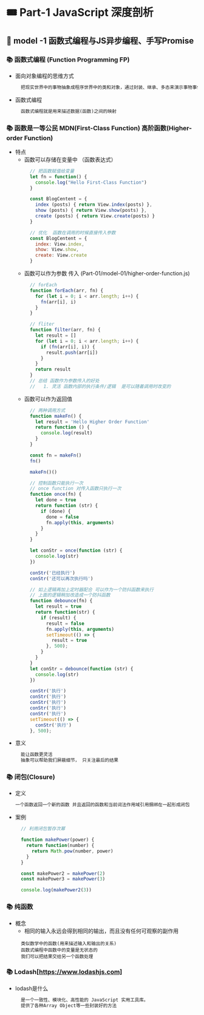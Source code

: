 # &#x1F39F; Part-1 JavaScript 深度剖析

## &#x1F6A9; model -1 函数式编程与JS异步编程、手写Promise

### &#x1F4DA; 函数式编程 (Function Programming FP)

- 面向对象编程的思维方式
  ```txt
    把现实世界中的事物抽象成程序世界中的类和对象，通过封装、继承、多态来演示事物事件的联系。
  ```
- 函数式编程
  ```txt
    函数式编程就是用来描述数据(函数)之间的映射
  ```

### &#x1F4DA; 函数是一等公民 MDN(First-Class Function) 高阶函数(Higher-order Function)
  - 特点
    - 函数可以存储在变量中 （函数表达式）
      ```js
        // 把函数赋值给变量
        let fn = function() {
          console.log("Hello First-Class Function")
        }
      ```
      ```js
        const BlogCentent = {
          index (posts) { return View.index(posts) },
          show (posts) { return View.show(posts) },
          create (posts) { return View.create(posts) }
        }

        // 优化  函数在调用的时候直接传入参数
        const BlogCentent = {
          index: View.index,
          show: View.show,
          create: View.create
        }
      ```
    - 函数可以作为参数 传入 (Part-01/model-01/higher-order-function.js)
      ```js
        // forEach
        function forEach(arr, fn) {
          for (let i = 0; i < arr.length; i++) {
            fn(arr[i], i)
          }
        }

        // fliter
        function filter(arr, fn) {
          let result = []
          for (let i = 0; i < arr.length; i++) {
            if (fn(arr[i], i)) {
              result.push(arr[i])
            }
          }
          return result
        }
        // 总结 函数作为参数传入的好处
        //   1. 灵活 函数内部的执行条件/逻辑  是可以随着调用时改变的
      ```
    - 函数可以作为返回值
      ```js
        // 两种调用方式 
        function makeFn() {
          let result = 'Hello Higher Order Function'
          return function () {
            console.log(result)
          }
        }

        const fn = makeFn()
        fn()

        makeFn()()

        // 控制函数只能执行一次
        // once function 对传入函数只执行一次
        function once(fn) {
          let done = true
          return function (str) {
            if (done) {
              done = false
              fn.apply(this, arguments)
            }
          }
        }

        let conStr = once(function (str) {
          console.log(str)
        })

        conStr('已经执行')
        conStr('还可以再次执行吗')

        // 如上逻辑再加上定时器配合 可以作为一个防抖函数来执行
        // 上面的逻辑稍加改造成一个防抖函数
        function debounce(fn) {
          let result = true
          return function(str) {
            if (result) {
              result = false
              fn.apply(this, arguments)
              setTimeout(() => {
                result = true
              }, 500);
            }
          }
        }
        let conStr = debounce(function (str) {
          console.log(str)
        })

        conStr('执行')
        conStr('执行')
        conStr('执行')
        conStr('执行')
        conStr('执行')
        setTimeout(() => {
          conStr('执行')
        }, 500);
      ```
  - 意义
    ```txt
      能让函数更灵活
      抽象可以帮助我们屏蔽细节， 只关注最后的结果
    ```

### &#x1F4DA; 闭包(Closure)
  - 定义 
    ```txt
    一个函数返回一个新的函数 并且返回的函数和当前词法作用域引用捆绑在一起形成闭包
    ```
  - 案例
    ```js
      // 利用闭包暂存次幂

      function makePower(power) {
        return function(number) {
          return Math.pow(number, power)
        }
      }

      const makePower2 = makePower(2)
      const makePower3 = makePower(3)

      console.log(makePower2(3))
    ```

### &#x1F4DA; 纯函数
  - 概念
    - 相同的输入永远会得到相同的输出，而且没有任何可观察的副作用
    ```
      类似数学中的函数(用来描述输入和输出的关系)
      函数式编程中函数中的变量是无状态的
      我们可以把结果交给另一个函数处理
    ```

### &#x1F4DA; Lodash[https://www.lodashjs.com]
  - lodash是什么
    ```txt
      是一个一致性、模块化、高性能的 JavaScript 实用工具库。
      提供了各种Array Object等一些封装好的方法
    ```